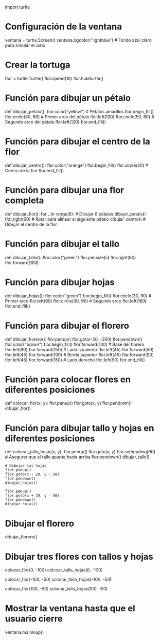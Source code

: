 import turtle

# Configuración de la ventana
ventana = turtle.Screen()
ventana.bgcolor("lightblue")  # Fondo azul claro para simular el cielo

# Crear la tortuga
flor = turtle.Turtle()
flor.speed(10)
flor.hideturtle()

# Función para dibujar un pétalo
def dibujar_petalo():
    flor.color("yellow")  # Pétalos amarillos
    flor.begin_fill()
    flor.circle(50, 60)  # Primer arco del pétalo
    flor.left(120)
    flor.circle(50, 60)  # Segundo arco del pétalo
    flor.left(120)
    flor.end_fill()

# Función para dibujar el centro de la flor
def dibujar_centro():
    flor.color("orange")
    flor.begin_fill()
    flor.circle(20)  # Centro de la flor
    flor.end_fill()

# Función para dibujar una flor completa
def dibujar_flor():
    for _ in range(6):  # Dibujar 6 pétalos
        dibujar_petalo()
        flor.right(60)  # Rotar para alinear el siguiente pétalo
    dibujar_centro()  # Dibujar el centro de la flor

# Función para dibujar el tallo
def dibujar_tallo():
    flor.color("green")
    flor.pensize(5)
    flor.right(90)
    flor.forward(100)

# Función para dibujar hojas
def dibujar_hojas():
    flor.color("green")
    flor.begin_fill()
    flor.circle(30, 90)  # Primer arco
    flor.left(90)
    flor.circle(30, 90)  # Segundo arco
    flor.left(180)
    flor.end_fill()

# Función para dibujar el florero
def dibujar_florero():
    flor.penup()
    flor.goto(-50, -300)
    flor.pendown()
    flor.color("brown")
    flor.begin_fill()
    flor.forward(100)  # Base del florero
    flor.left(90)
    flor.forward(150)  # Lado izquierdo
    flor.left(45)
    flor.forward(50)
    flor.left(45)
    flor.forward(100)  # Borde superior
    flor.left(45)
    flor.forward(50)
    flor.left(45)
    flor.forward(150)  # Lado derecho
    flor.left(90)
    flor.end_fill()

# Función para colocar flores en diferentes posiciones
def colocar_flor(x, y):
    flor.penup()
    flor.goto(x, y)
    flor.pendown()
    dibujar_flor()

# Función para dibujar tallo y hojas en diferentes posiciones
def colocar_tallo_hojas(x, y):
    flor.penup()
    flor.goto(x, y)
    flor.setheading(90)  # Asegurar que el tallo apunte hacia arriba
    flor.pendown()
    dibujar_tallo()

    # Dibujar las hojas
    flor.penup()
    flor.goto(x - 20, y - 50)
    flor.pendown()
    dibujar_hojas()

    flor.penup()
    flor.goto(x + 20, y - 50)
    flor.pendown()
    dibujar_hojas()

# Dibujar el florero
dibujar_florero()

# Dibujar tres flores con tallos y hojas
colocar_flor(0, -100)
colocar_tallo_hojas(0, -100)

colocar_flor(-100, -50)
colocar_tallo_hojas(-100, -50)

colocar_flor(100, -50)
colocar_tallo_hojas(100, -50)

# Mostrar la ventana hasta que el usuario cierre
ventana.mainloop()
